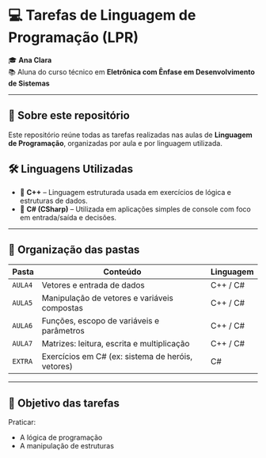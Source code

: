 # 💻 Tarefas de Linguagem de Programação (LPR)

🎓 **Ana Clara**  
📚 Aluna do curso técnico em **Eletrônica com Ênfase em Desenvolvimento de Sistemas**

---

## 🚀 Sobre este repositório

Este repositório reúne todas as tarefas realizadas nas aulas de **Linguagem de Programação**, organizadas por aula e por linguagem utilizada.

## 🛠️ Linguagens Utilizadas

- 🔹 **C++** – Linguagem estruturada usada em exercícios de lógica e estruturas de dados.
- 🔸 **C# (CSharp)** – Utilizada em aplicações simples de console com foco em entrada/saída e decisões.

---

## 📁 Organização das pastas

| Pasta   | Conteúdo                                              | Linguagem |
|---------|-------------------------------------------------------|-----------|
| `AULA4` | Vetores e entrada de dados                            | C++ /  C# |
| `AULA5` | Manipulação de vetores e variáveis compostas          | C++ /  C# |
| `AULA6` | Funções, escopo de variáveis e parâmetros             | C++ /  C# |
| `AULA7` | Matrizes: leitura, escrita e multiplicação            | C++ /  C# |
| `EXTRA` | Exercícios em C# (ex: sistema de heróis, vetores)     | C#        |

---

## 🎯 Objetivo das tarefas

Praticar:
- A lógica de programação
- A manipulação de estruturas
